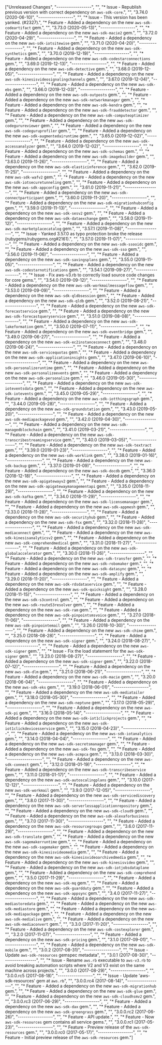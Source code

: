 ["Unreleased Changes", "------------------", "", "* Issue - Republish previous version with correct dependency on `aws-sdk-core`.", "", "3.74.0 (2020-06-10)", "------------------", "", "* Issue - This version has been yanked. (#2327).", "* Feature - Added a dependency on the new `aws-sdk-codeartifact` gem.", "", "3.73.0 (2020-05-13)", "------------------", "", "* Feature - Added a dependency on the new `aws-sdk-macie2` gem.", "", "3.72.0 (2020-04-29)", "------------------", "", "* Feature - Added a dependency on the new `aws-sdk-iotsitewise` gem.", "", "3.71.0 (2020-04-20)", "------------------", "", "* Feature - Added a dependency on the new `aws-sdk-synthetics` gem.", "", "3.70.0 (2019-12-19)", "------------------", "", "* Feature - Added a dependency on the new `aws-sdk-codestarconnections` gem.", "", "3.69.0 (2019-12-13)", "------------------", "", "* Feature - Added a dependency on the new `aws-sdk-detective` gem.", "", "3.68.0 (2019-12-05)", "------------------", "", "* Feature - Added a dependency on the new `aws-sdk-kinesisvideosignalingchannels` gem.", "", "3.67.0 (2019-12-04)", "------------------", "", "* Feature - Added a dependency on the new `aws-sdk-ebs` gem.", "", "3.66.0 (2019-12-03)", "------------------", "", "* Feature - Added a dependency on the new `aws-sdk-outposts` gem.", "", "* Feature - Added a dependency on the new `aws-sdk-networkmanager` gem.", "", "* Feature - Added a dependency on the new `aws-sdk-kendra` gem.", "", "* Feature - Added a dependency on the new `aws-sdk-frauddetector` gem.", "", "* Feature - Added a dependency on the new `aws-sdk-computeoptimizer` gem.", "", "* Feature - Added a dependency on the new `aws-sdk-codegurureviewer` gem.", "", "* Feature - Added a dependency on the new `aws-sdk-codeguruprofiler` gem.", "", "* Feature - Added a dependency on the new `aws-sdk-augmentedairuntime` gem.", "", "3.65.0 (2019-12-02)", "------------------", "", "* Feature - Added a dependency on the new `aws-sdk-accessanalyzer` gem.", "", "3.64.0 (2019-12-02)", "------------------", "", "* Feature - Added a dependency on the new `aws-sdk-schemas` gem.", "", "* Feature - Added a dependency on the new `aws-sdk-imagebuilder` gem.", "", "3.63.0 (2019-11-26)", "------------------", "", "* Feature - Added a dependency on the new `aws-sdk-elasticinference` gem.", "", "3.62.0 (2019-11-25)", "------------------", "", "* Feature - Added a dependency on the new `aws-sdk-wafv2` gem.", "", "* Feature - Added a dependency on the new `aws-sdk-iotsecuretunneling` gem.", "", "* Feature - Added a dependency on the new `aws-sdk-appconfig` gem.", "", "3.61.0 (2019-11-21)", "------------------", "", "* Feature - Added a dependency on the new `aws-sdk-connectparticipant` gem.", "", "3.60.0 (2019-11-20)", "------------------", "", "* Feature - Added a dependency on the new `aws-sdk-migrationhubconfig` gem.", "", "3.59.0 (2019-11-13)", "------------------", "", "* Feature - Added a dependency on the new `aws-sdk-sesv2` gem.", "", "* Feature - Added a dependency on the new `aws-sdk-dataexchange` gem.", "", "3.58.0 (2019-11-12)", "------------------", "", "* Feature - Added a dependency on the new `aws-sdk-marketplacecatalog` gem.", "", "3.57.1 (2019-11-08)", "------------------", "", "* Issue - Yanked 3.57.0 as typo protection broke the release (rubygems/rubygems.org#2161).", "", "3.57.0 (2019-11-07)", "------------------", "", "* Feature - Added a dependency on the new `aws-sdk-ssooidc` gem.", "", "* Feature - Added a dependency on the new `aws-sdk-sso` gem.", "", "3.56.0 (2019-11-06)", "------------------", "", "* Feature - Added a dependency on the new `aws-sdk-savingsplans` gem.", "", "3.55.0 (2019-11-05)", "------------------", "", "* Feature - Added a dependency on the new `aws-sdk-codestarnotifications` gem.", "", "3.54.1 (2019-09-27)", "------------------", "", "* Issue - Fix aws-v3.rb to correctly load source code changes for core gems.", "", "3.54.0 (2019-09-12)", "------------------", "", "* Feature - Added a dependency on the new `aws-sdk-workmailmessageflow` gem.", "", "3.53.0 (2019-09-09)", "------------------", "", "* Feature - Added a dependency on the new `aws-sdk-qldbsession` gem.", "", "* Feature - Added a dependency on the new `aws-sdk-qldb` gem.", "", "3.52.0 (2019-08-21)", "------------------", "", "* Feature - Added a dependency on the new `aws-sdk-forecastservice` gem.", "", "* Feature - Added a dependency on the new `aws-sdk-forecastqueryservice` gem.", "", "3.51.0 (2019-08-08)", "------------------", "", "* Feature - Added a dependency on the new `aws-sdk-lakeformation` gem.", "", "3.50.0 (2019-07-11)", "------------------", "", "* Feature - Added a dependency on the new `aws-sdk-eventbridge` gem.", "", "3.49.0 (2019-06-27)", "------------------", "", "* Feature - Added a dependency on the new `aws-sdk-ec2instanceconnect` gem.", "", "3.48.0 (2019-06-24)", "------------------", "", "* Feature - Added a dependency on the new `aws-sdk-servicequotas` gem.", "", "* Feature - Added a dependency on the new `aws-sdk-applicationinsights` gem.", "", "3.47.0 (2019-06-10)", "------------------", "", "* Feature - Added a dependency on the new `aws-sdk-personalizeruntime` gem.", "", "* Feature - Added a dependency on the new `aws-sdk-personalizeevents` gem.", "", "* Feature - Added a dependency on the new `aws-sdk-personalize` gem.", "", "3.46.0 (2019-05-30)", "------------------", "", "* Feature - Added a dependency on the new `aws-sdk-ioteventsdata` gem.", "", "* Feature - Added a dependency on the new `aws-sdk-iotevents` gem.", "", "3.45.0 (2019-05-29)", "------------------", "", "* Feature - Added a dependency on the new `aws-sdk-iotthingsgraph` gem.", "", "3.44.0 (2019-05-28)", "------------------", "", "* Feature - Added a dependency on the new `aws-sdk-groundstation` gem.", "", "3.43.0 (2019-05-20)", "------------------", "", "* Feature - Added a dependency on the new `aws-sdk-mediapackagevod` gem.", "", "3.42.0 (2019-04-30)", "------------------", "", "* Feature - Added a dependency on the new `aws-sdk-managedblockchain` gem.", "", "3.41.0 (2019-03-21)", "------------------", "", "* Feature - Added a dependency on the new `aws-sdk-transcribestreamingservice` gem.", "", "3.40.0 (2019-03-05)", "------------------", "", "* Feature - Added a dependency on the new `aws-sdk-textract` gem.", "", "3.39.0 (2019-01-23)", "------------------", "", "* Feature - Added a dependency on the new `aws-sdk-worklink` gem.", "", "3.38.0 (2019-01-16)", "------------------", "", "* Feature - Added a dependency on the new `aws-sdk-backup` gem.", "", "3.37.0 (2019-01-09)", "------------------", "", "* Feature - Added a dependency on the new `aws-sdk-docdb` gem.", "", "3.36.0 (2018-12-18)", "------------------", "", "* Feature - Added a dependency on the new `aws-sdk-apigatewayv2` gem.", "", "* Feature - Added a dependency on the new `aws-sdk-apigatewaymanagementapi` gem.", "", "3.35.0 (2018-11-29)", "------------------", "", "* Feature - Added a dependency on the new `aws-sdk-kafka` gem.", "", "3.34.0 (2018-11-29)", "------------------", "", "* Feature - Added a dependency on the new `aws-sdk-licensemanager` gem.", "", "* Feature - Added a dependency on the new `aws-sdk-appmesh` gem.", "", "3.33.0 (2018-11-28)", "------------------", "", "* Feature - Added a dependency on the new `aws-sdk-securityhub` gem.", "", "* Feature - Added a dependency on the new `aws-sdk-fsx` gem.", "", "3.32.0 (2018-11-28)", "------------------", "", "* Feature - Added a dependency on the new `aws-sdk-mediaconnect` gem.", "", "* Feature - Added a dependency on the new `aws-sdk-kinesisanalyticsv2` gem.", "", "* Feature - Added a dependency on the new `aws-sdk-comprehendmedical` gem.", "", "3.31.0 (2018-11-27)", "------------------", "", "* Feature - Added a dependency on the new `aws-sdk-globalaccelerator` gem.", "", "3.30.0 (2018-11-26)", "------------------", "", "* Feature - Added a dependency on the new `aws-sdk-transfer` gem.", "", "* Feature - Added a dependency on the new `aws-sdk-robomaker` gem.", "", "* Feature - Added a dependency on the new `aws-sdk-datasync` gem.", "", "* Feature - Added a dependency on the new `aws-sdk-amplify` gem.", "", "3.29.0 (2018-11-20)", "------------------", "", "* Feature - Added a dependency on the new `aws-sdk-rdsdataservice` gem.", "", "* Feature - Added a dependency on the new `aws-sdk-quicksight` gem.", "", "3.28.0 (2018-11-15)", "------------------", "", "* Feature - Added a dependency on the new `aws-sdk-s3control` gem.", "", "* Feature - Added a dependency on the new `aws-sdk-route53resolver` gem.", "", "* Feature - Added a dependency on the new `aws-sdk-ram` gem.", "", "* Feature - Added a dependency on the new `aws-sdk-pinpointsmsvoice` gem.", "", "3.27.0 (2018-11-06)", "------------------", "", "* Feature - Added a dependency on the new `aws-sdk-pinpointemail` gem.", "", "3.26.0 (2018-10-30)", "------------------", "", "* Feature - Added a dependency on the new `aws-sdk-chime` gem.", "", "3.25.0 (2018-08-28)", "------------------", "", "* Feature - Added a dependency on the new `aws-sdk-signer` gem.", "", "3.24.0 (2018-08-27)", "------------------", "", "* Feature - Added a dependency on the new `aws-sdk-signer` gem.", "", "* Issue - Fix the load statement for the `aws-sdk-signer` gem.", "", "3.23.0 (2018-08-27)", "------------------", "", "* Feature - Added a dependency on the new `aws-sdk-signer` gem.", "", "3.22.0 (2018-07-12)", "------------------", "", "* Feature - Added a dependency on the new `aws-sdk-dlm` gem.", "", "3.21.0 (2018-06-21)", "------------------", "", "* Feature - Added a dependency on the new `aws-sdk-macie` gem.", "", "3.20.0 (2018-06-04)", "------------------", "", "* Feature - Added a dependency on the new `aws-sdk-eks` gem.", "", "3.19.0 (2018-06-01)", "------------------", "", "* Feature - Added a dependency on the new `aws-sdk-mediatailor` gem.", "", "3.18.0 (2018-05-30)", "------------------", "", "* Feature - Added a dependency on the new `aws-sdk-neptune` gem.", "", "3.17.0 (2018-05-29)", "------------------", "", "* Feature - Added a dependency on the new `aws-sdk-pi` gem.", "", "3.16.0 (2018-05-14)", "------------------", "", "* Feature - Added a dependency on the new `aws-sdk-iot1clickprojects` gem.", "", "* Feature - Added a dependency on the new `aws-sdk-iot1clickdevicesservice` gem.", "", "3.15.0 (2018-04-23)", "------------------", "", "* Feature - Added a dependency on the new `aws-sdk-iotanalytics` gem.", "", "3.14.0 (2018-04-04)", "------------------", "", "* Feature - Added a dependency on the new `aws-sdk-secretsmanager` gem.", "", "* Feature - Added a dependency on the new `aws-sdk-fms` gem.", "", "* Feature - Added a dependency on the new `aws-sdk-acmpca` gem.", "", "3.13.0 (2018-03-30)", "------------------", "", "* Feature - Added a dependency on the new `aws-sdk-connect` gem.", "", "3.12.0 (2018-01-19)", "------------------", "", "* Feature - Added a dependency on the new `aws-sdk-transcribeservice` gem.", "", "3.11.0 (2018-01-17)", "------------------", "", "* Feature - Added a dependency on the new `aws-sdk-autoscalingplans` gem.", "", "3.10.0 (2017-12-12)", "------------------", "", "* Feature - Added a dependency on the new `aws-sdk-workmail` gem.", "", "3.9.0 (2017-12-05)", "------------------", "", "* Feature - Added a dependency on the new `aws-sdk-servicediscovery` gem.", "", "3.8.0 (2017-11-30)", "------------------", "", "* Feature - Added a dependency on the new `aws-sdk-serverlessapplicationrepository` gem.", "", "* Feature - Added a dependency on the new `aws-sdk-cloud9` gem.", "", "* Feature - Added a dependency on the new `aws-sdk-alexaforbusiness` gem.", "", "3.7.0 (2017-11-30)", "------------------", "", "* Feature - Added a dependency on the new `aws-sdk-resourcegroups` gem.", "", "3.6.0 (2017-11-29)", "------------------", "", "* Feature - Added a dependency on the new `aws-sdk-translate` gem.", "", "* Feature - Added a dependency on the new `aws-sdk-sagemakerruntime` gem.", "", "* Feature - Added a dependency on the new `aws-sdk-sagemaker` gem.", "", "* Feature - Added a dependency on the new `aws-sdk-kinesisvideomedia` gem.", "", "* Feature - Added a dependency on the new `aws-sdk-kinesisvideoarchivedmedia` gem.", "", "* Feature - Added a dependency on the new `aws-sdk-kinesisvideo` gem.", "", "* Feature - Added a dependency on the new `aws-sdk-iotjobsdataplane` gem.", "", "* Feature - Added a dependency on the new `aws-sdk-comprehend` gem.", "", "3.5.0 (2017-11-29)", "------------------", "", "* Feature - Added a dependency on the new `aws-sdk-mq` gem.", "", "* Feature - Added a dependency on the new `aws-sdk-guardduty` gem.", "", "* Feature - Added a dependency on the new `aws-sdk-appsync` gem.", "", "3.4.0 (2017-11-27)", "------------------", "", "* Feature - Added a dependency on the new `aws-sdk-mediastoredata` gem.", "", "* Feature - Added a dependency on the new `aws-sdk-mediastore` gem.", "", "* Feature - Added a dependency on the new `aws-sdk-mediapackage` gem.", "", "* Feature - Added a dependency on the new `aws-sdk-medialive` gem.", "", "* Feature - Added a dependency on the new `aws-sdk-mediaconvert` gem.", "", "3.3.0 (2017-11-20)", "------------------", "", "* Feature - Added a dependency on the new `aws-sdk-costexplorer` gem.", "", "3.2.0 (2017-11-07)", "------------------", "", "* Feature - Added a dependency on the new `aws-sdk-pricing` gem.", "", "3.1.0 (2017-09-01)", "------------------", "", "* Feature - Added a dependency on the new `aws-sdk-mobile` gem.", "", "3.0.2 (2017-08-31)", "------------------", "", "* Issue - Update `aws-sdk-resources` gemspec metadata", "", "3.0.1 (2017-08-30)", "------------------", "", "* Issue - Rename `aws.rb` executable to `aws-v3.rb` to avoid breaking automation scripts where V2 and V3 exist on the same machine across projects.", "", "3.0.0 (2017-08-29)", "------------------", "", "3.0.0.rc5 (2017-08-18)", "------------------", "", "* Issue - Update 'aws-sdk-resources' gem at `aws.rb`", "", "3.0.0.rc4 (2017-08-14)", "------------------", "", "* Feature - Added a dependency on the new `aws-sdk-migrationhub` gem.", "", "* Feature - Added a dependency on the new `aws-sdk-glue` gem.", "", "* Feature - Added a dependency on the new `aws-sdk-cloudhsmv2` gem.", "", "3.0.0.rc3 (2017-06-29)", "------------------", "", "* Feature - Added a dependency on the new `aws-sdk-dax` gem.", "", "* Feature - Added a dependency on the new `aws-sdk-greengrass` gem.", "", "3.0.0.rc2 (2017-06-26)", "------------------", "", "* Feature - API update.", "", "* Feature - Now `aws-sdk-resources` gem contains all service gems.", "", "3.0.0.rc1 (2017-05-23)", "------------------", "", "* Feature - Preview release of the `aws-sdk-resources` gem.", "", "3.0.0.rc0 (2017-05-17)", "------------------", "", "* Feature - Initial preview release of the `aws-sdk-resources` gem."]